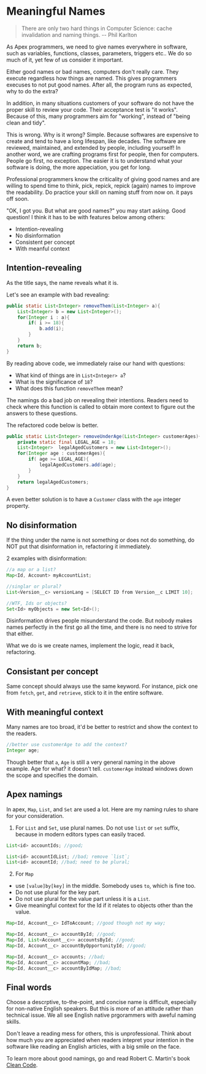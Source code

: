 # Meaningful Names

>There are only two hard things in Computer Science: cache invalidation and naming things. -- Phil Karlton

As Apex programmers, we need to give names everywhere in software, such as variables, functions, classes, parameters, triggers etc.. We do so much of it, yet few of us consider it important.

Either good names or bad names, computers don't really care. They execute regardless how things are named. This gives programmers execuses to not put good names. After all, the program runs as expected, why to do the extra?

In addition, in many situations customers of your software do not have the proper skill to review your code. Their acceptance test is "it works". Because of this, many programmers aim for "working", instead of "being clean and tidy".

This is wrong. Why is it wrong? Simple. Because softwares are expensive to create and tend to have a long lifespan, like decades. The software are reviewed, maintained, and extended by people, including yourself! In another word, we are crafting programs first for people, then for computers. People go first, no exception. The easier it is to understand what your software is doing, the more appeciation, you get for long.

Professional programmers know the criticality of giving good names and are willing to spend time to think, pick, repick, repick (again) names to improve the readability. Do practice your skill on naming stuff from now on. it pays off soon.

"OK, I got you. But what are good names?" you may start asking. Good question! I think it has to be with features below among others:

- Intention-revealing
- No disinformation
- Consistent per concept
- With meanful context

## Intention-revealing

As the title says, the name reveals what it is.

Let's see an example with bad revealing:

```java
public static List<Integer> removeThem(List<Integer> a){
	List<Integer> b = new List<Integer>();
	for(Integer i : a){
		if( i >= 18){
			b.add(i);
		}
	}
	return b;
}
```

By reading above code, we immediately raise our hand with questions:

- What kind of things are in `List<Integer> a`?
- What is the significance of `18`?
- What does this function `removeThem` mean?

The namings do a bad job on revealing their intentions. Readers need to check where this function is called to obtain more context to figure out the answers to these questions.

The refactored code below is better.

```java
public static List<Integer> removeUnderAge(List<Integer> customerAges){
	private static final LEGAL_AGE = 18;
	List<Integer>  legalAgedCustomers = new List<Integer>();
	for(Integer age : customerAges){
		if( age >= LEGAL_AGE){
			legalAgedCustomers.add(age);
		}
	}
	return legalAgedCustomers;
}
```

A even better solution is to have a `Customer` class with the `age` integer property.

## No disinformation

If the thing under the name is not something or does not do something, do NOT put that disinformation in, refactoring it immediately.

2 examples with disinformation:

```java
//a map or a list?
Map<Id, Account> myAccountList;
```

```java
//singlar or plural?
List<Version__c> versionLang = [SELECT ID from Version__c LIMIT 10];
```

```java
//WTF, Ids or objects?
Set<Id> myObjects = new Set<Id>();
```

Disinformation drives people misunderstand the code. But nobody makes names perfectly in the first go all the time, and there is no need to strive for that either.

What we do is we create names, implement the logic, read it back, refactoring.

## Consistant per concept

Same concept should always use the same keyword. For instance, pick one from `fetch`, `get`, and `retrieve`, stick to it in the entire software.

## With meaningful context

Many names are too broad, it'd be better to restrict and show the context to the readers.

```java
//better use customerAge to add the context?
Integer age;
```

Though better that `a`, `Age` is still a very general naming in the above example. Age for what? it doesn't tell. `customerAge` instead windows down the scope and specifies the domain.

## Apex namings

In apex, `Map`, `List`, and `Set` are used a lot. Here are my naming rules to share for your consideration.

1. For `List` and `Set`, use plural names. Do not use `list` or `set` suffix, because in modern editors types can easily traced.

```java
List<id> accountIds; //good;

List<id> accountIdList; //bad; remove `list`;
List<id> accountId; //bad; need to be plural;
```

2. For `Map`

- use `[value]by[key]` in the middle. Somebody uses `to`, which is fine too.
- Do not use plural for the key part.
- Do not use plural for the value part unless it is a `List`.
- Give meaningful context for the Id if it relates to objects other than the value.

```java
Map<Id, Account__c> IdToAccount; //good though not my way;

Map<Id, Account__c> accountById; //good;
Map<Id, List<Account__c>> accountsById; //good;
Map<Id, Account__c> accountByOpportunityId; //good;

Map<Id, Account__c> accounts; //bad;
Map<Id, Account__c> accountMap; //bad;
Map<Id, Account__c> accountByIdMap; //bad;
```

## Final words

Choose a descrptive, to-the-point, and concise name is difficult, especially for non-native English speakers. But this is more of an attitude rather than technical issue. We all see English native prgorammers with aweful naming skills.

Don't leave a reading mess for others, this is unprofessional. Think about how much you are appreciated when readers intepret your intention in the software like reading an English articles, with a big smile on the face.

To learn more about good namings, go and read Robert C. Martin's book [Clean Code](https://www.amazon.com/Clean-Code-Handbook-Software-Craftsmanship/dp/0132350882).


